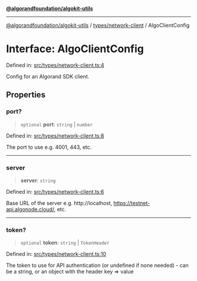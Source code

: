 [**@algorandfoundation/algokit-utils**](../../../README.md)

***

[@algorandfoundation/algokit-utils](../../../README.md) / [types/network-client](../README.md) / AlgoClientConfig

# Interface: AlgoClientConfig

Defined in: [src/types/network-client.ts:4](https://github.com/algorandfoundation/algokit-utils-ts/blob/main/src/types/network-client.ts#L4)

Config for an Algorand SDK client.

## Properties

### port?

> `optional` **port**: `string` \| `number`

Defined in: [src/types/network-client.ts:8](https://github.com/algorandfoundation/algokit-utils-ts/blob/main/src/types/network-client.ts#L8)

The port to use e.g. 4001, 443, etc.

***

### server

> **server**: `string`

Defined in: [src/types/network-client.ts:6](https://github.com/algorandfoundation/algokit-utils-ts/blob/main/src/types/network-client.ts#L6)

Base URL of the server e.g. http://localhost, https://testnet-api.algonode.cloud/, etc.

***

### token?

> `optional` **token**: `string` \| `TokenHeader`

Defined in: [src/types/network-client.ts:10](https://github.com/algorandfoundation/algokit-utils-ts/blob/main/src/types/network-client.ts#L10)

The token to use for API authentication (or undefined if none needed) - can be a string, or an object with the header key => value
